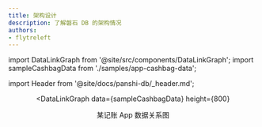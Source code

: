 ```yaml
---
title: 架构设计
description: 了解磐石 DB 的架构情况
authors:
- flytreleft
---
```


import DataLinkGraph from '@site/src/components/DataLinkGraph';
import sampleCashbagData from './samples/app-cashbag-data';

import Header from '@site/docs/panshi-db/_header.md';

<Header />


<DataLinkGraph
  data={sampleCashbagData}
  height={800}
>
某记账 App 数据关系图
</DataLinkGraph>
